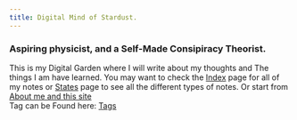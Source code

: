 ```yaml
---
title: Digital Mind of Stardust.
---
```


<h3>Aspiring physicist, and a Self-Made Consipiracy Theorist.</h3>

This is my Digital Garden where I will write about my thoughts and The things I am have learned. You may want to check the <a href="/archive.md">Index</a> page for all of my notes or <a href="/states.md">States</a> page to see all the different types of notes. Or start from <a href="/about.md">About me and this site</a><br>Tag can be Found here: <a href="https://garud.netlify.app/tags/"> Tags</a>
